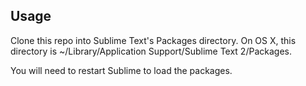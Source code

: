 Usage
-----

Clone this repo into Sublime Text's Packages directory. On OS X, this directory is ~/Library/Application Support/Sublime Text 2/Packages.

You will need to restart Sublime to load the packages.